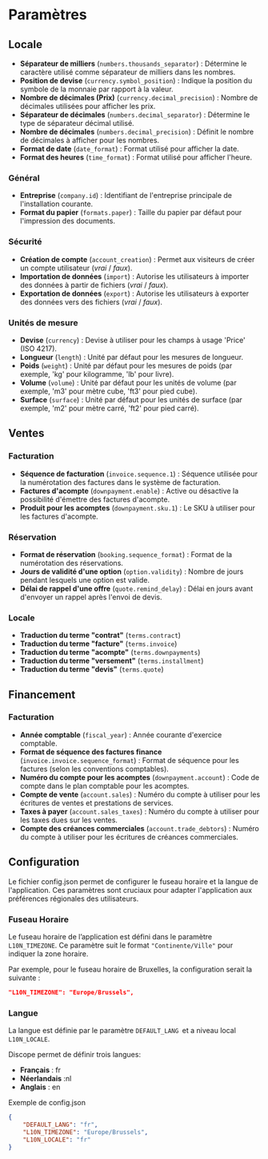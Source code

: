 # Paramètres

## Locale

- **Séparateur de milliers** (`numbers.thousands_separator`) : Détermine le caractère utilisé comme séparateur de milliers dans les nombres.
- **Position de devise** (`currency.symbol_position`) : Indique la position du symbole de la monnaie par rapport à la valeur.
- **Nombre de décimales (Prix)** (`currency.decimal_precision`) : Nombre de décimales utilisées pour afficher les prix.
- **Séparateur de décimales** (`numbers.decimal_separator`) : Détermine le type de séparateur décimal utilisé.
- **Nombre de décimales** (`numbers.decimal_precision`) : Définit le nombre de décimales à afficher pour les nombres.
- **Format de date** (`date_format`) : Format utilisé pour afficher la date.
- **Format des heures** (`time_format`) : Format utilisé pour afficher l'heure.

### Général

- **Entreprise** (`company.id`) : Identifiant de l'entreprise principale de l'installation courante.
- **Format du papier** (`formats.paper`) : Taille du papier par défaut pour l'impression des documents.

### Sécurité

- **Création de compte** (`account_creation`) : Permet aux visiteurs de créer un compte utilisateur (*vrai* / *faux*).
- **Importation de données** (`import`) : Autorise les utilisateurs à importer des données à partir de fichiers (*vrai* / *faux*).
- **Exportation de données** (`export`) : Autorise les utilisateurs à exporter des données vers des fichiers (*vrai* / *faux*).

### Unités de mesure

- **Devise** (`currency`) : Devise à utiliser pour les champs à usage 'Price' (ISO 4217).
- **Longueur** (`length`) : Unité par défaut pour les mesures de longueur.
- **Poids** (`weight`) : Unité par défaut pour les mesures de poids (par exemple, 'kg' pour kilogramme, 'lb' pour livre).
- **Volume** (`volume`) : Unité par défaut pour les unités de volume (par exemple, 'm3' pour mètre cube, 'ft3' pour pied cube).
- **Surface** (`surface`) : Unité par défaut pour les unités de surface (par exemple, 'm2' pour mètre carré, 'ft2' pour pied carré).

## Ventes

### Facturation

- **Séquence de facturation** (`invoice.sequence.1`) : Séquence utilisée pour la numérotation des factures dans le système de facturation.
- **Factures d'acompte** (`downpayment.enable`) : Active ou désactive la possibilité d'émettre des factures d'acompte.
- **Produit pour les acomptes** (`downpayment.sku.1`) : Le SKU à utiliser pour les factures d'acompte.

### Réservation

- **Format de réservation** (`booking.sequence_format`) : Format de la numérotation des réservations.
- **Jours de validité d'une option** (`option.validity`) : Nombre de jours pendant lesquels une option est valide.
- **Délai de rappel d'une offre** (`quote.remind_delay`) : Délai en jours avant d'envoyer un rappel après l'envoi de devis.

### Locale

- **Traduction du terme "contrat"** (`terms.contract`)
- **Traduction du terme "facture"** (`terms.invoice`)
- **Traduction du terme "acompte"** (`terms.downpayments`)
- **Traduction du terme "versement"** (`terms.installment`)
- **Traduction du terme "devis"** (`terms.quote`)

## Financement

### Facturation

- **Année comptable** (`fiscal_year`) : Année courante d'exercice comptable.
- **Format de séquence des factures finance** (`invoice.invoice.sequence_format`) : Format de séquence pour les factures (selon les conventions comptables).
- **Numéro du compte pour les acomptes** (`downpayment.account`) : Code de compte dans le plan comptable pour les acomptes.
- **Compte de vente** (`account.sales`) : Numéro du compte à utiliser pour les écritures de ventes et prestations de services.
- **Taxes à payer** (`account.sales_taxes`) : Numéro du compte à utiliser pour les taxes dues sur les ventes.
- **Compte des créances commerciales** (`account.trade_debtors`) : Numéro du compte à utiliser pour les écritures de créances commerciales.

## Configuration

Le fichier config.json permet de configurer le fuseau horaire et la langue de l'application. Ces paramètres sont cruciaux pour adapter l'application aux préférences régionales des utilisateurs.

### Fuseau Horaire 
Le fuseau horaire de l’application est défini dans le paramètre `L10N_TIMEZONE`. Ce paramètre suit le format `"Continente/Ville"` pour indiquer la zone horaire. 

Par exemple, pour le fuseau horaire de Bruxelles, la configuration serait la suivante :

```json
"L10N_TIMEZONE": "Europe/Brussels",
```

### Langue 
La langue est définie par le paramètre `DEFAULT_LANG `et a niveau local `L10N_LOCALE`. 

Discope permet de définir trois langues:

- **Français** : fr
- **Néerlandais** :nl
- **Anglais** : en

        
Exemple de config.json

```json
{
    "DEFAULT_LANG": "fr",
    "L10N_TIMEZONE": "Europe/Brussels",
    "L10N_LOCALE": "fr"
}
```